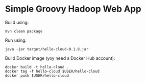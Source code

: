 Simple Groovy Hadoop Web App
============================


Build using:

    mvn clean package


Run using:

    java -jar target/hello-cloud-0.1.0.jar



Build Docker image (yoy need a Docker Hub account):

    docker build -t hello-cloud .
    docker tag -f hello-cloud $USER/hello-cloud
    docker push $USER/hello-cloud


